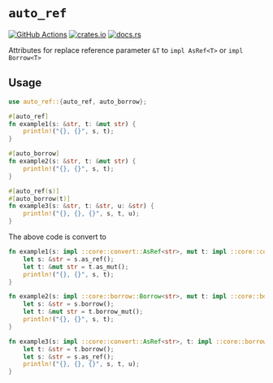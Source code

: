 # `auto_ref`

[![GitHub Actions](https://github.com/kazatsuyu/auto_ref/actions/workflows/ci.yml/badge.svg)](https://github.com/kazatsuyu/auto_ref)
[![crates.io](https://img.shields.io/crates/v/auto_ref.svg)](https://crates.io/crates/auto_ref)
[![docs.rs](https://img.shields.io/docsrs/auto_ref.svg)](https://docs.rs/auto_ref/latest/auto_ref/)

Attributes for replace reference parameter `&T` to `impl AsRef<T>` or `impl Borrow<T>`

## Usage

```rs
use auto_ref::{auto_ref, auto_borrow};

#[auto_ref]
fn example1(s: &str, t: &mut str) {
    println!("{}, {}", s, t);
}

#[auto_borrow]
fn example2(s: &str, t: &mut str) {
    println!("{}, {}", s, t);
}

#[auto_ref(s)]
#[auto_borrow(t)]
fn example3(s: &str, t: &str, u: &str) {
    println!("{}, {}, {}", s, t, u);
}
```

The above code is convert to

```rs
fn example1(s: impl ::core::convert::AsRef<str>, mut t: impl ::core::convert::AsMut<str>) {
    let s: &str = s.as_ref();
    let t: &mut str = t.as_mut();
    println!("{}, {}", s, t);
}

fn example2(s: impl ::core::borrow::Borrow<str>, mut t: impl ::core::borrow::BorrowMut<str>) {
    let s: &str = s.borrow();
    let t: &mut str = t.borrow_mut();
    println!("{}, {}", s, t);
}

fn example3(s: impl ::core::convert::AsRef<str>, t: impl ::core::borrow::Borrow<str>, u: &str) {
    let t: &str = t.borrow();
    let s: &str = s.as_ref();
    println!("{}, {}, {}", s, t, u);
}
```
